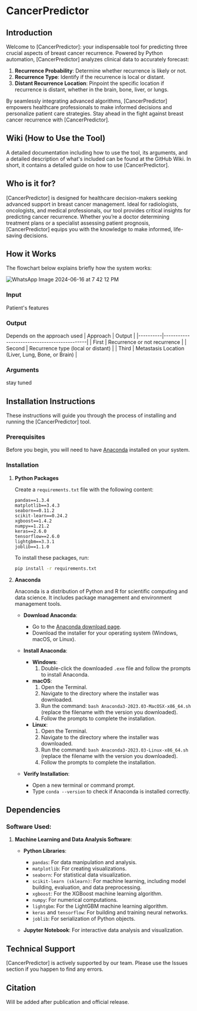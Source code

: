 # CancerPredictor

## Introduction

Welcome to [CancerPredictor]: your indispensable tool for predicting three crucial aspects of breast cancer recurrence. Powered by Python automation, [CancerPredictor] analyzes clinical data to accurately forecast:
1. **Recurrence Probability**: Determine whether recurrence is likely or not.
2. **Recurrence Type**: Identify if the recurrence is local or distant.
3. **Distant Recurrence Location**: Pinpoint the specific location if recurrence is distant, whether in the brain, bone, liver, or lungs.

By seamlessly integrating advanced algorithms, [CancerPredictor] empowers healthcare professionals to make informed decisions and personalize patient care strategies. Stay ahead in the fight against breast cancer recurrence with [CancerPredictor].

## Wiki (How to Use the Tool)

A detailed documentation including how to use the tool, its arguments, and a detailed description of what's included can be found at the GitHub Wiki. In short, it contains a detailed guide on how to use [CancerPredictor].

## Who is it for?

[CancerPredictor] is designed for healthcare decision-makers seeking advanced support in breast cancer management. Ideal for radiologists, oncologists, and medical professionals, our tool provides critical insights for predicting cancer recurrence. Whether you’re a doctor determining treatment plans or a specialist assessing patient prognosis, [CancerPredictor] equips you with the knowledge to make informed, life-saving decisions.

## How it Works
The flowchart below explains briefly how the system works:

![WhatsApp Image 2024-06-16 at 7 42 12 PM](https://github.com/SarahElmaasarawii2131/BC_RecurrenceMetastasisML/assets/127595897/b376c39f-b2a1-4732-a0b3-897dcade9ee9)


### Input

Patient's features
### Output

Depends on the approach used
| Approach | Output                                      |
|----------|---------------------------------------------|
| First    | Recurrence or not recurrence                |
| Second   | Recurrence type (local or distant)          |
| Third    | Metastasis Location (Liver, Lung, Bone, or Brain) |


### Arguments

stay tuned
## Installation Instructions

These instructions will guide you through the process of installing and running the [CancerPredictor] tool.

### Prerequisites

Before you begin, you will need to have [Anaconda](https://www.anaconda.com/products/individual) installed on your system.

### Installation

1. **Python Packages**

    Create a `requirements.txt` file with the following content:
    ```plaintext
    pandas==1.3.4
    matplotlib==3.4.3
    seaborn==0.11.2
    scikit-learn==0.24.2
    xgboost==1.4.2
    numpy==1.21.2
    keras==2.6.0
    tensorflow==2.6.0
    lightgbm==3.3.1
    joblib==1.1.0
    ```

    To install these packages, run:
    ```bash
    pip install -r requirements.txt
    ```

2. **Anaconda**

    Anaconda is a distribution of Python and R for scientific computing and data science. It includes package management and environment management tools.

    - **Download Anaconda**:
      - Go to the [Anaconda download page](https://www.anaconda.com/products/individual).
      - Download the installer for your operating system (Windows, macOS, or Linux).

    - **Install Anaconda**:
      - **Windows**:
        1. Double-click the downloaded `.exe` file and follow the prompts to install Anaconda.
      - **macOS**:
        1. Open the Terminal.
        2. Navigate to the directory where the installer was downloaded.
        3. Run the command: `bash Anaconda3-2023.03-MacOSX-x86_64.sh` (replace the filename with the version you downloaded).
        4. Follow the prompts to complete the installation.
      - **Linux**:
        1. Open the Terminal.
        2. Navigate to the directory where the installer was downloaded.
        3. Run the command: `bash Anaconda3-2023.03-Linux-x86_64.sh` (replace the filename with the version you downloaded).
        4. Follow the prompts to complete the installation.

    - **Verify Installation**:
      - Open a new terminal or command prompt.
      - Type `conda --version` to check if Anaconda is installed correctly.

## Dependencies

### Software Used:

1. **Machine Learning and Data Analysis Software**:
    - **Python Libraries**:
        - `pandas`: For data manipulation and analysis.
        - `matplotlib`: For creating visualizations.
        - `seaborn`: For statistical data visualization.
        - `scikit-learn (sklearn)`: For machine learning, including model building, evaluation, and data preprocessing.
        - `xgboost`: For the XGBoost machine learning algorithm.
        - `numpy`: For numerical computations.
        - `lightgbm`: For the LightGBM machine learning algorithm.
        - `keras` and `tensorflow`: For building and training neural networks.
        - `joblib`: For serialization of Python objects.

    - **Jupyter Notebook**: For interactive data analysis and visualization.

## Technical Support

[CancerPredictor] is actively supported by our team. Please use the Issues section if you happen to find any errors.

## Citation

Will be added after publication and official release.
